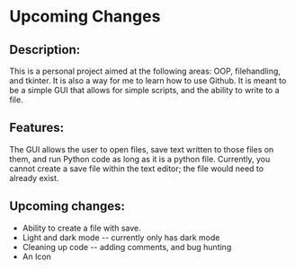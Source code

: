 # Upcoming Changes

## Description: 
This is a personal project aimed at the following areas: OOP, filehandling, and tkinter. It is also a way for me to learn how to use Github. 
It is meant to be a simple GUI that allows for simple scripts, and the ability to write to a file.


## Features: 
The GUI allows the user to open files, save text written to those files on them, and run Python code as long as it is a python file. Currently, you cannot create a save file within the text editor; the file would need to already exist.

## Upcoming changes:
  - Ability to create a file with save.
  - Light and dark mode -- currently only has dark mode
  - Cleaning up code -- adding comments, and bug hunting
  - An Icon 
